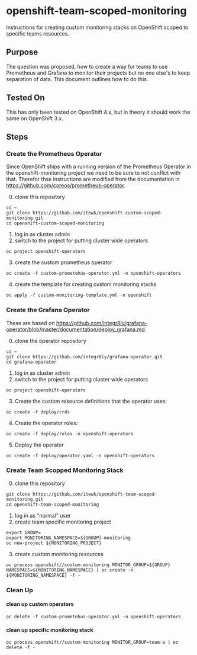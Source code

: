 # openshift-team-scoped-monitoring
Instructions for creating custom monitoring stacks on OpenShift scoped to specific teams resources.

## Purpose
The question was proposed, how to create a way for teams to use Prometheus and Grafana to monitor their projects but no one else's to keep separation of data. This document outlines how to do this.

## Tested On
This has only been tested on OpenShift 4.x, but in theory it should work the same on OpenShift 3.x.

## Steps

### Create the Prometheus Operator

Since OpenShift ships with a running version of the Prometheus Operator in the openshift-monitoring project we need to be sure to not conflict with that. Therefor thse instructions are modified from the documentation in https://github.com/coreos/prometheus-operator.

0. clone this repository
```
cd ~
git clone https://github.com/itewk/openshift-custom-scoped-monitoring.git
cd openshift-custom-scoped-monitoring
```
1. log in as cluster admin
2. switch to the project for putting cluster wide operators
```
oc project openshift-operators
```
3. create the custom prometheus operator
```
oc create -f custom-prometehus-operator.yml -n openshift-operators
```
4. create the template for creating custom monitoring stacks
```
oc apply -f custom-monitoring-template.yml -n openshift
```

### Create the Grafana Operator
These are based on https://github.com/integr8ly/grafana-operator/blob/master/documentation/deploy_grafana.md.

0. clone the operator repository
```
cd ~
git clone https://github.com/integr8ly/grafana-operator.git
cd grafana-operator
```
1. log in as cluster admin
2. switch to the project for putting cluster wide operators
```
oc project openshift-operators
```
3. Create the custom resource definitions that the operator uses:
```
oc create -f deploy/crds
```
4. Create the operator roles:
```
oc create -f deploy/roles -n openshift-operators
```
5. Deploy the operator
```
oc create -f deploy/operator.yaml -n openshift-operators
```

### Create Team Scopped Monitoring Stack

0. clone this repository
```
git clone https://github.com/itewk/openshift-team-scoped-monitoring.git
cd openshift-team-scoped-monitoring
```
1. log in as "normal" user
2. create team specific monitoring project
```
export GROUP=
export MONITORING_NAMESPACE=${GROUP}-monitoring
oc new-project ${MONITORING_PROJECT}
```
3. create custom monitoring resources
```
oc process openshift//custom-monitoring MONITOR_GROUP=${GROUP} NAMESPACE=${MONITORING_NAMESPACE} | oc create -n ${MONITORING_NAMESPACE} -f -
```

### Clean Up
#### clean up custom operators
```
oc delete -f custom-prometehus-operator.yml -n openshift-operators
```

#### clean up specific monitoring stack
```
oc process openshift//custom-monitoring MONITOR_GROUP=team-a | oc delete -f -
```
